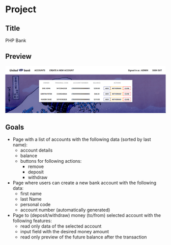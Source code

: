 # Project

## Title

PHP Bank

## Preview

![Page preview](/assets/preview.png)

## Goals

- Page with a list of accounts with the following data (sorted by last name):
  - account details
  - balance
  - buttons for following actions:
    - remove
    - deposit
    - withdraw
- Page where users can create a new bank account with the following data:
  - first name
  - last Name
  - personal code
  - account number (automatically generated)
- Page to (deposit/withdraw) money (to/from) selected account with the following features:
  - read only data of the selected account
  - input field with the desired money amount
  - read only preview of the future balance after the transaction
